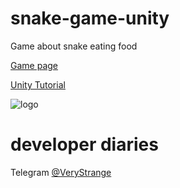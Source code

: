 # snake-game-unity
Game about snake eating food

[Game page](https://b1oki.itch.io/snake-game-unity)

[Unity Tutorial](https://www.youtube.com/playlist?list=PLY4rE9dstrJz0pbbcZLLdHCEIOZm5Mt9R)

![logo](https://img.itch.zone/aW1nLzIwOTQzODcuanBn/315x250%23c/gzXGzU.jpg)

# developer diaries

Telegram [@VeryStrange](https://t.me/verystrange)
